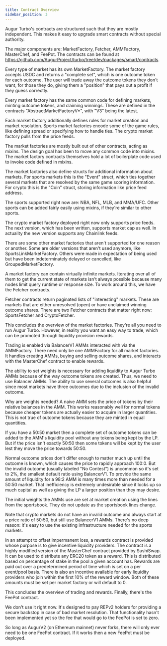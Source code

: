 ```yaml
---
title: Contract Overview
sidebar_position: 3
---
```


Augur Turbo's contracts are structured such that they are mostly independent.
This makes it easy to upgrade smart contracts without special authority.

The major components are: MarketFactory, Fetcher, AMMFactory, MasterChef, and
FeePot. The contracts can be found at
https://github.com/AugurProject/turbo/tree/dev/packages/smart/contracts.

Every type of market has its own MarketFactory. The market factory accepts USDC
and returns a "complete set", which is one outcome token for each outcome.
The user will trade away the outcome tokens they don't want, for those they do,
giving them a "position" that pays out a profit if they guess correctly.

Every market factory has the same common code for defining markets, minting
outcome tokens, and claiming winnings. These are defined in the contracts
"AbstractMarketFactoryV*", with "V3" being the latest.

Each market factory additionally defines rules for market creation and market
resolution. Sports market factories encode some of the game rules, like
defining spread or specifying how to handle ties. The crypto market factory
pulls from the price feeds.

The market factories are mostly built out of other contracts, acting as mixins.
The design goal has been to move any common code into mixins. The market
factory contracts themselves hold a lot of boilerplate code used to invoke code
defined in mixins.

The market factories also define structs for additional information about
markets. For sports markets this is the "Event" struct, which ties together
several markets that are resolved by the same game scoring information. For
crypto this is the "Coin" struct, storing information like price feed address.

The sports supported right now are: NBA, NFL, MLB, and MMA/UFC. Other sports
can be added fairly easily using mixins, if they're similar to other sports.

The crypto market factory deployed right now only supports price feeds. The
next version, which has been written, supports market cap as well. In actuality
the new version supports any Chainlink feeds.

There are some other market factories that aren't supported for one reason or
another. Some are older versions that aren't used anymore, like
SportsLinkMarketFactory. Others were made in expectation of being used but have
been indeterminately delayed or cancelled, like GroupedMarketFactory.

A market factory can contain virtually infinite markets. Iterating over all of
them to get the current state of markets isn't always possible because many
nodes limit query runtime or response size. To work around this, we have the
Fetcher contracts.

Fetcher contracts return paginated lists of "interesting" markets. These are
markets that are either unresolved (open) or have unclaimed winning outcome
shares. There are two Fetcher contracts that matter right now: SportsFetcher
and CryptoFetcher.

This concludes the overview of the market factories. They're all you need to
run Augur Turbo. However, in reality you want an easy way to trade, which can
be promoted through liquidity provision rewards.

Trading is enabled via BalancerV1 AMMs interacted with via the AMMFactory.
There need only be one AMMFactory for all market factories. It handles creating
AMMs, buying and selling outcome shares, and interacts with the MasterChef
contract to enable rewards.

The ability to set weights is necessary for adding liquidity to Augur Turbo
AMMs because of the way outcome tokens are created. Thus, we need to use
Balancer AMMs. The ability to use several outcomes is also helpful since
most markets have three outcomes due to the inclusion of the invalid outcome.

Why are weights needed? A naive AMM sets the price of tokens by their relative
balances in the AMM. This works reasonably well for normal tokens because
cheaper tokens are actually easier to acquire in larger quantities. This is not
true of outcome tokens because they are minted in equal quantities.

If you have a 50:50 market then a complete set of outcome tokens can be added
to the AMM's liquidity pool without any tokens being kept by the LP. But if the
price isn't exactly 50:50 then some tokens will be kept by the user lest they
move the price towards 50:50.

Normal outcome prices don't differ enough to matter much up until the outcome
is known, which causes the price to rapidly approach 100:0. But the invalid
outcome (usually labeled "No Contest") is uncommon so it's set to 2%, the
smallest default ratio using BalancerV1. To provide the same amount of
liquidity for a 98:2 AMM is many times more than needed for a 50:50 market.
That inefficiency is extremely undesirable since it locks up so much capital
as well as giving the LP a larger position than they may desire.

The initial weights the AMMs use are set at market creation using the lines
from the sportsbook. They do not update as the sportsbook lines change.

Note that crypto markets do not have an invalid outcome and always start at a
price ratio of 50:50, but still use BalancerV1 AMMs. There's no deep reason:
it's easy to use the existing infrastructure needed for the sports markets.

In an attempt to offset impermanent loss, a rewards contract is provided 
whose purpose is to give incentive liquidity providers. The contract is a highly
modified version of the MasterChef contract provided by SushiSwap. It can be used
to distribute any ERC20 token as a reward. This is distributed based on percentage
of stake in the pool a given account has. Rewards are paid out over a predetermined 
period of time which is set on a per event/pool basis. There is also an incentive 
available for early liquidity providers who join within the first 10% of the reward
window. Both of these amounts must be set per market factory or will default to 0.

This concludes the overview of trading and rewards. Finally, there's the FeePot
contract.

We don't use it right now. It's designed to pay REPv2 holders for providing a
secure backstop in case of bad market resolution. That functionality hasn't
been implemented yet so the fee that would go to the FeePot is set to zero.

So long as AugurV2 (on Ethereum mainnet) never forks, there will only ever need
to be one FeePot contract. If it works then a new FeePot must be deployed.
